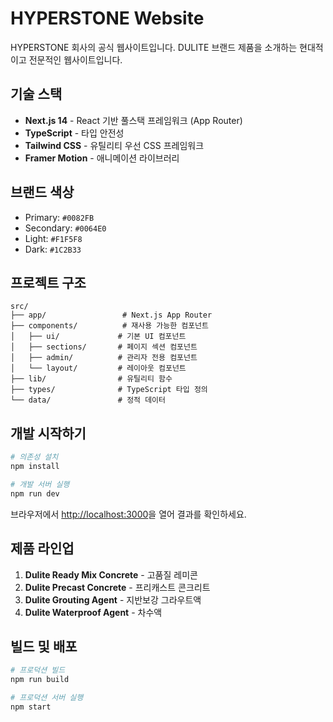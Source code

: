 # HYPERSTONE Website

HYPERSTONE 회사의 공식 웹사이트입니다. DULITE 브랜드 제품을 소개하는 현대적이고 전문적인 웹사이트입니다.

## 기술 스택

- **Next.js 14** - React 기반 풀스택 프레임워크 (App Router)
- **TypeScript** - 타입 안전성
- **Tailwind CSS** - 유틸리티 우선 CSS 프레임워크
- **Framer Motion** - 애니메이션 라이브러리

## 브랜드 색상

- Primary: `#0082FB`
- Secondary: `#0064E0`
- Light: `#F1F5F8`
- Dark: `#1C2B33`

## 프로젝트 구조

```
src/
├── app/                 # Next.js App Router
├── components/          # 재사용 가능한 컴포넌트
│   ├── ui/             # 기본 UI 컴포넌트
│   ├── sections/       # 페이지 섹션 컴포넌트
│   ├── admin/          # 관리자 전용 컴포넌트
│   └── layout/         # 레이아웃 컴포넌트
├── lib/                # 유틸리티 함수
├── types/              # TypeScript 타입 정의
└── data/               # 정적 데이터
```

## 개발 시작하기

```bash
# 의존성 설치
npm install

# 개발 서버 실행
npm run dev
```

브라우저에서 [http://localhost:3000](http://localhost:3000)을 열어 결과를 확인하세요.

## 제품 라인업

1. **Dulite Ready Mix Concrete** - 고품질 레미콘
2. **Dulite Precast Concrete** - 프리캐스트 콘크리트
3. **Dulite Grouting Agent** - 지반보강 그라우트액
4. **Dulite Waterproof Agent** - 차수액

## 빌드 및 배포

```bash
# 프로덕션 빌드
npm run build

# 프로덕션 서버 실행
npm start
```
